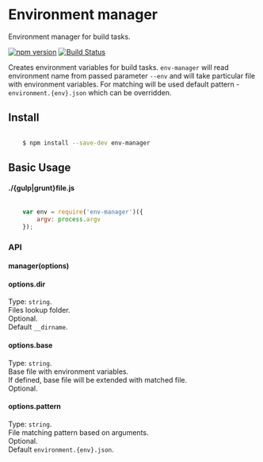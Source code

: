 # Environment manager

Environment manager for build tasks. 

[![npm version](https://badge.fury.io/js/env-manager.svg)](https://www.npmjs.com/package/env-manager)
[![Build Status](https://secure.travis-ci.org/ziflex/env-manager.svg?branch=master)](http://travis-ci.org/ziflex/env-manager)  

Creates environment variables for build tasks.
```env-manager``` will read environment name from passed parameter ```--env``` and will take particular file with environment variables.
For matching will be used default pattern - ```environment.{env}.json``` which can be overridden.


## Install

```sh

    $ npm install --save-dev env-manager

```

## Basic Usage

#### ./{gulp|grunt}file.js

```javascript
    
    var env = require('env-manager')({
        argv: process.argv
    });

```


### API

#### manager(options)   

#### options.dir
Type: `string`.  
Files lookup folder.    
Optional.  
Default ```__dirname```. 


#### options.base
Type: `string`.  
Base file with environment variables.  
If defined, base file will be extended with matched file.  
Optional.  

#### options.pattern
Type: `string`.  
File matching pattern based on arguments.  
Optional.  
Default ```environment.{env}.json```.    
